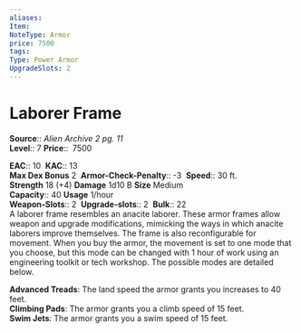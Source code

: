 ```yaml
---
aliases: 
Item:
NoteType: Armor
price: 7500
tags: 
Type: Power Armor
UpgradeSlots: 2
---
```


# Laborer Frame

**Source**:: _Alien Archive 2 pg. 11_  
**Level**:: 7
**Price**::  7500  

**EAC**:: 10 
**KAC**:: 13  
**Max Dex Bonus** 2 
**Armor-Check-Penalty**:: -3 
**Speed**:: 30 ft.  
**Strength** 18 (+4) **Damage** 1d10 B **Size** Medium  
**Capacity**:: 40 **Usage** 1/hour  
**Weapon-Slots**:: 2 
**Upgrade-slots**:: 2 
**Bulk**:: 22  
A laborer frame resembles an anacite laborer. These armor frames allow weapon and upgrade modifications, mimicking the ways in which anacite laborers improve themselves. The frame is also reconfigurable for movement. When you buy the armor, the movement is set to one mode that you choose, but this mode can be changed with 1 hour of work using an engineering toolkit or tech workshop. The possible modes are detailed below.  
  
**Advanced Treads**: The land speed the armor grants you increases to 40 feet.  
**Climbing Pads**: The armor grants you a climb speed of 15 feet.  
**Swim Jets**: The armor grants you a swim speed of 15 feet.
